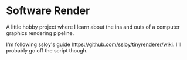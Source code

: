 # Software Render
A little hobby project where I learn about the ins and outs of a computer graphics rendering pipeline.

I'm following ssloy's guide https://github.com/ssloy/tinyrenderer/wiki. I'll probably go off the script though. 
